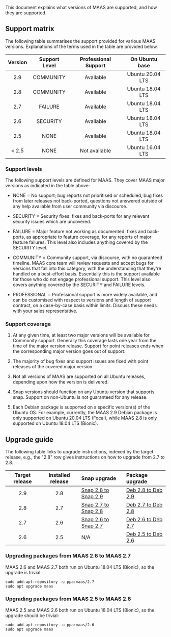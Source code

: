 This document explains what versions of MAAS are supported, and how they are supported.

## Support matrix

The following table summarises the support provided for various MAAS versions.  Explanations of the terms used in the table are provided below.

| Version | Support Level | Professional Support | On Ubuntu base |
|:-------:|:-------------:|:--------------------:|:----------------:|
| 2.9     | COMMUNITY     |  Available           | Ubuntu 20.04 LTS |
| 2.8     | COMMUNITY     |  Available           | Ubuntu 18.04 LTS |
| 2.7     | FAILURE       |  Available           | Ubuntu 18.04 LTS |
| 2.6     | SECURITY      |  Available           | Ubuntu 18.04 LTS |
| 2.5     | NONE          |  Available           | Ubuntu 18.04 LTS |
| < 2.5   | NONE          |  Not available       | Ubuntu 16.04 LTS |

### Support levels

The following support levels are defined for MAAS.  They cover MAAS major versions as indicated in the table above:

 - NONE = No support; bug reports not prioritised or scheduled, bug fixes from later releases not back-ported, questions not answered outside of any help available from user community via discourse.

 - SECURITY = Security fixes: fixes and back-ports for any relevant security issues which are uncovered.

 - FAILURE = Major feature not working as documented: fixes and back-ports, as appropriate to feature coverage, for any reports of major feature failures.  This level also includes anything covered by the SECURITY level.

 - COMMUNITY = Community support, via discourse, with no guaranteed timeline. MAAS core team will review requests and accept bugs for versions that fall into this category, with the understanding that they're handled on a best-effort basis. Essentially this is the support available for those who do not engage professional support.  This level also covers anything covered by the SECURITY and FAILURE levels.

 - PROFESSIONAL = Professional support is more widely available, and can be customised with respect to versions and length of support contract, on a case-by-case basis within limits.  Discuss these needs with your sales representative. 


### Support coverage

1. At any given time, at least two major versions will be available for Community support.  Generally this coverage lasts one year from the time of the major version release.  Support for point releases ends when the corresponding major version goes out of support.

2. The majority of bug fixes and support issues are fixed with point releases of the covered major version.

3. Not all versions of MAAS are supported on all Ubuntu releases, depending upon how the version is delivered.

4. Snap versions should function on any Ubuntu version that supports snap.  Support on non-Ubuntu is not guaranteed for any release.

5. Each Debian package is supported on a specific version(s) of the Ubuntu OS.  For example, currently, the MAAS 2.9 Debian package is only supported on Ubuntu 20.04 LTS (Focal), while MAAS 2.8 is only supported on Ubuntu 18.04 LTS (Bionic).

			
## Upgrade guide

The following table links to upgrade instructions, indexed by the target release, e.g., the "2.8" row gives instructions on how to upgrade from 2.7 to 2.8.

| Target release | Installed  release | Snap upgrade | Package upgrade |
|:--------------:|:------------------:|:-------------|:----------------|
| 2.9 | 2.8 | [Snap 2.8 to Snap 2.9](https://maas.io/docs/snap/2.9/ui/installation#heading--upgrade-maas-snap) | [Deb 2.8 to Deb 2.9](https://maas.io/docs/deb/2.9/ui/installation#heading--upgrade-via-packages) |
| 2.8 | 2.7 | [Snap 2.7 to Snap 2.8](https://maas.io/docs/snap/2.8/cli/installation#heading--upgrade-maas-snap)| [Deb 2.7 to Deb 2.8](https://maas.io/docs/deb/2.9/ui/installation#heading--upgrade-via-packages)|
| 2.7 | 2.6 | [Snap 2.6 to Snap 2.7](https://maas.io/docs/2.7/release-notes#heading--upgrade-2-6-to-2-7-snap) | [Deb 2.6 to Deb 2.7](#heading--deb-2-6-to-deb-2-7) |
| 2.6 | 2.5 | N/A | [Deb 2.5 to Deb 2.6](#heading--deb-2-5-to-deb-2-6) |

<h3 id="heading--deb-2-6-to-deb-2-7">Upgrading packages from MAAS 2.6 to MAAS 2.7</h3>

MAAS 2.6 and MAAS 2.7 both run on Ubuntu 18.04 LTS (Bionic), so the upgrade is trivial:

```
sudo add-apt-repository -u ppa:maas/2.7
sudo apt upgrade maas
```

<h3 id="heading--deb-2-5-to-deb-2-6">Upgrading packages from MAAS 2.5 to MAAS 2.6</h3>

MAAS 2.5 and MAAS 2.6 both run on Ubuntu 18.04 LTS (Bionic), so the upgrade should be trivial:

```
sudo add-apt-repository -u ppa:maas/2.6
sudo apt upgrade maas
```